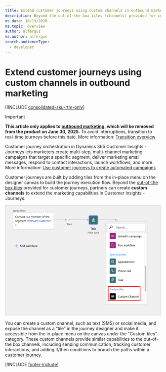 ```yaml
---
title: Extend customer journeys using custom channels in outbound marketing
description: Beyond the out-of-the box tiles (channels) provided for customer journeys, partners can create custom channels to extend the marketing capabilities in outbound marketing.
ms.date: 10/19/2020
ms.topic: overview
author: alfergus
ms.author: alfergus
search.audienceType: 
  - developer
---
```


# Extend customer journeys using custom channels in outbound marketing

[!INCLUDE [consolidated-sku-rtm-only](.././includes/consolidated-sku-rtm-only.md)]

> [!IMPORTANT]
> **This article only applies to [outbound marketing](../user-guide.md), which will be removed from the product on June 30, 2025.** To avoid interruptions, transition to real-time journeys before this date. More information: [Transition overview](../transition-overview.md)

Customer journey orchestration in Dynamics 365 Customer Insights - Journeys lets marketers create multi-step, multi-channel marketing campaigns that target a specific segment, deliver marketing email messages, respond to contact interactions, launch workflows, and more. More information: [Use customer journeys to create automated campaigns](../../journeys/customer-journeys-create-automated-campaigns.md)

Customer journeys are built by adding tiles from the in-place menu on the designer canvas to build the journey execution flow. Beyond the [out-of-the box tiles](../../journeys/customer-journey-tiles-reference.md) provided for customer journeys, partners can create **custom channels** to extend the marketing capabilities in Customer Insights - Journeys.

![Workflow tile.](../media/extend-journeys-custom-channel.png "Workflow tile")

You can create a custom channel, such as text (SMS) or social media, and expose the channel as a “tile” in the journey designer and make it accessible from the in-place menu on the canvas under the "Custom tiles" category. These custom channels provide similar capabilities to the out-of-the box channels, including sending communication, tracking customer interactions, and adding if/then conditions to branch the paths within a customer journey.

[!INCLUDE [footer-include](.././includes/footer-banner.md)]
